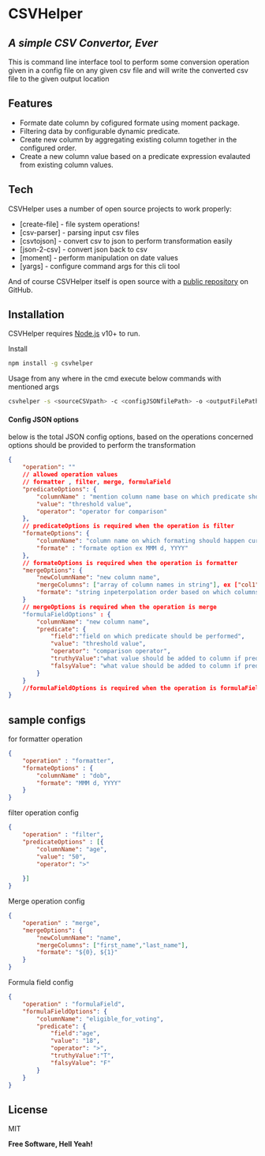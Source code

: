 # CSVHelper
## _A simple CSV Convertor, Ever_


This is command line interface tool to perform some conversion operation given in a config file on any given csv file and will write the converted csv file to the given output location

## Features

- Formate date column by cofigured formate using moment package.
- Filtering data by configurable dynamic predicate.
- Create new column by aggregating existing column together in the configured order.
- Create a new column value based on a predicate expression evalauted from existing column values.

## Tech

CSVHelper uses a number of open source projects to work properly:

- [create-file] - file system operations!
- [csv-parser] - parsing input csv files 
- [csvtojson] - convert csv to json to perform transformation easily
- [json-2-csv] - convert json back to csv
- [moment] - perform manipulation on date values
- [yargs] - configure command args for this cli tool


And of course CSVHelper itself is open source with a [public repository][csvhelperrepo]
 on GitHub.

## Installation

CSVHelper requires [Node.js](https://nodejs.org/) v10+ to run.

Install 
```sh
npm install -g csvhelper
```
Usage
from any where in the cmd execute below commands with mentioned args
```sh
csvhelper -s <sourceCSVpath> -c <configJSONfilePath> -o <outputFilePath>
```


#### Config JSON options

below is the total JSON config options, based on the operations concerned options should be provided to perform the transformation

```json
{
    "operation": ""  
    // allowed operation values
    // formatter , filter, merge, formulaField
    "predicateOptions": {
        "columnName" : "mention column name base on which predicate should perform",
        "value": "threshold value",
        "operator": "operator for comparison"
    },
    // predicateOptions is required when the operation is filter
    "formateOptions": {
        "columnName": "column name on which formating should happen currently supports date column type",
        "formate" : "formate option ex MMM d, YYYY"
    },
    // formateOptions is required when the operation is formatter
    "mergeOptions": {
        "newColumnName": "new column name",
        "mergeColumns": ["array of column names in string"], ex ["col1", "col2"]
        "formate": "string inpeterpolation order based on which columns should be merged ex: ${0}, ${1} will give col1, col2"
    }
    // mergeOptions is required when the operation is merge
    "formulaFieldOptions" : {
        "columnName": "new column name",
        "predicate": {
            "field":"field on which predicate should be performed",
            "value": "threshold value",
            "operator": "comparison operator",
            "truthyValue":"what value should be added to column if predicate is true",
            "falsyValue": "what value should be added to column if predicate is fals"
        }
    }
    //formulaFieldOptions is required when the operation is formulaField
}
```

## sample configs

for formatter operation
```json
{
    "operation" : "formatter",
    "formateOptions" : {
        "columnName" : "dob",
        "formate": "MMM d, YYYY"
    }
}
```

filter operation config
```json
{
    "operation" : "filter",
    "predicateOptions" : [{
        "columnName": "age",
        "value": "50",
        "operator": ">"
        
    }]
}
```

Merge operation config
```json
{
    "operation" : "merge",
    "mergeOptions": {
        "newColumnName": "name",
        "mergeColumns": ["first_name","last_name"],
        "formate": "${0}, ${1}"
    }
}
```
Formula field config
```json
{
    "operation" : "formulaField",
    "formulaFieldOptions": {
        "columnName": "eligible_for_voting",
        "predicate": {
            "field":"age",
            "value": "18",
            "operator": ">",
            "truthyValue":"T",
            "falsyValue": "F"
        }
    }
}
```
## License

MIT

**Free Software, Hell Yeah!**


   [csvhelperrepo]: <https://github.com/Tylerdurden07/csvhelper>

